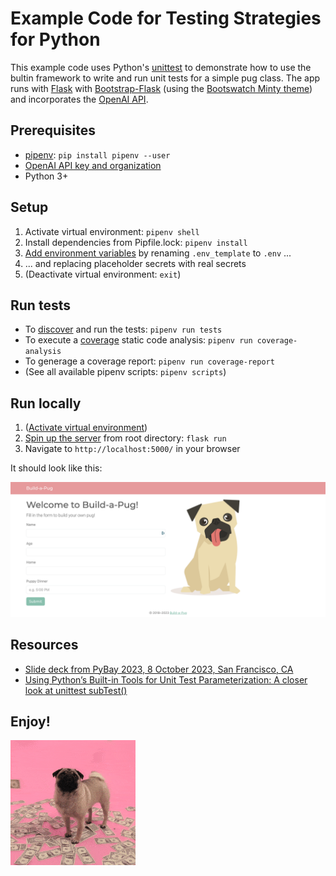 # Example Code for Testing Strategies for Python

This example code uses Python's [unittest](https://docs.python.org/3/library/unittest.html?highlight=discover#) to demonstrate how to use the bultin framework to write and run unit tests for a simple pug class. The app runs with [Flask](https://flask.palletsprojects.com/en/2.3.x/quickstart/) with [Bootstrap-Flask](https://bootstrap-flask.readthedocs.io/en/stable/) (using the [Bootswatch Minty theme](https://bootswatch.com/minty/)) and incorporates the [OpenAI API](https://platform.openai.com/).

## Prerequisites

* [pipenv](https://pipenv.pypa.io/en/latest/): `pip install pipenv --user`
* [OpenAI API key and organization](https://openai.com/blog/openai-api)
* Python 3+

## Setup

1. Activate virtual environment: `pipenv shell`
2. Install dependencies from Pipfile.lock: `pipenv install`
3. [Add environment variables](https://pypi.org/project/python-dotenv/#getting-started) by renaming `.env_template` to `.env` ...
4. ... and replacing placeholder secrets with real secrets
5. (Deactivate virtual environment: `exit`)

## Run tests

* To [discover](https://docs.python.org/3/library/unittest.html?highlight=discover#unittest.TestLoader.discover) and run the tests: `pipenv run tests`
* To execute a [coverage](https://coverage.readthedocs.io/en/7.3.1/index.html) static code analysis: `pipenv run coverage-analysis`
* To generage a coverage report: `pipenv run coverage-report`
* (See all available pipenv scripts: `pipenv scripts`)

## Run locally

1. ([Activate virtual environment](https://github.com/liz-acosta/testing-strategies-for-python/tree/main#setup))
2. [Spin up the server](https://flask.palletsprojects.com/en/2.3.x/quickstart/) from root directory: `flask run`
3. Navigate to `http://localhost:5000/` in your browser

It should look like this:

![alt text](static/img/build-a-pug_screenshot.png)

## Resources

* [Slide deck from PyBay 2023, 8 October 2023, San Francisco, CA](resources/202310_slide-deck_pybay-testing-strategies-for-python.pdf)
* [Using Python’s Built-in Tools for Unit Test Parameterization: A closer look at unittest subTest()](https://dev.to/lizzzzz/using-pythons-builtin-tools-for-unit-test-parameterization-a-closer-look-at-unittest-subtest-12ca)

## Enjoy!
![alt text](static/img/money-pug.gif)